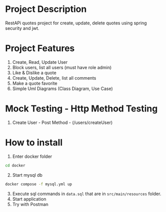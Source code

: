 # Project Description
RestAPi quotes project for create, update, delete quotes using spring security and jwt.

# Project Features
1. Create, Read, Update User
2. Block users, list all users (must have role admin)
3. Like & Dislike a quote
4. Create, Update, Delete, list all comments
5. Make a quote favorite
6. Simple Uml Diagrams (Class Diagram, Use Case)

# Mock Testing - Http Method Testing
1. Create User - Post Method - (/users/createUser)

# How to install
1. Enter docker folder
```bash
cd docker
```
2. Start mysql db
```bash
docker compose -f mysql.yml up
```
3. Execute sql commands in `data.sql` that are in `src/main/resources` folder.
4. Start application
5. Try with Postman